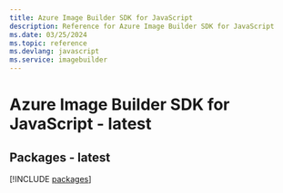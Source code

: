 ```yaml
---
title: Azure Image Builder SDK for JavaScript
description: Reference for Azure Image Builder SDK for JavaScript
ms.date: 03/25/2024
ms.topic: reference
ms.devlang: javascript
ms.service: imagebuilder
---
```

# Azure Image Builder SDK for JavaScript - latest
## Packages - latest
[!INCLUDE [packages](image-builder-index.md)]